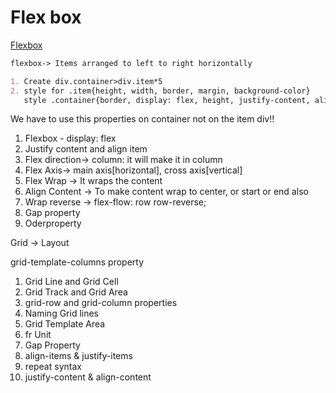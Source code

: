# Flex box
[Flexbox](https://www.w3schools.com/css/css3_flexbox.asp) 
````````````````````md
flexbox-> Items arranged to left to right horizontally

1. Create div.container>div.item*5
2. style for .item{height, width, border, margin, background-color}
   style .container{border, display: flex, height, justify-content, align-item: center}

````````````````````

We have to use this properties on container not on the item div!!

1. Flexbox - display: flex
2. Justify content and align item
3. Flex direction-> column: it will make it in column
4. Flex Axis-> main axis[horizontal], cross axis[vertical]
5. Flex Wrap -> It wraps the content
6. Align Content -> To make content wrap to center, or start or end also
7. Wrap reverse -> flex-flow: row row-reverse;
8. Gap property
9. Oderproperty


Grid -> Layout


grid-template-columns property
1. Grid Line and Grid Cell
2. Grid Track and Grid Area
3. grid-row and grid-column properties
4. Naming Grid lines
5. Grid Template Area
6. fr Unit
7. Gap Property
8. align-items & justify-items
9. repeat syntax
10. justify-content & align-content
